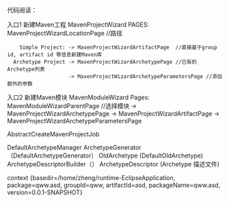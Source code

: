 
代码阅读：

入口1 新建Maven工程 MavenProjectWizard 
                    PAGES: MavenProjectWizardLocationPage //路径
                        
        Simple Project: -> MavenProjectWizardArtifactPage  //直接基于group id, artifact id 等信息新建Maven库 
      Archetype Project -> MavenProjectWizardArchetypePage //已有的Archetype列表
                        -> MavenProjectWizardArchetypeParametersPage //添加额外的参数

入口2 新建Maven模块 MavenModuleWizard 
                    Pages: MavenModuleWizardParentPage  //选择模块
			-> MavenProjectWizardArchetypePage 
                        -> MavenProjectWizardArtifactPage
                        -> MavenProjectWizardArchetypeParametersPage



AbstractCreateMavenProjectJob


DefaultArchetypeManager  ArchetypeGenerator（DefaultArchetypeGenerator） 
                          OldArchetype      (DefaultOldArchetype)
                          ArchetypeDescriptorBuilder（）
                         ArchetypeDescriptor (Archetype 描述文件)

context <VelocityContext>
{basedir=/home/zheng/runtime-EclipseApplication, package=qww.asd, groupId=qww, artifactId=asd, packageName=qww.asd, version=0.0.1-SNAPSHOT}




